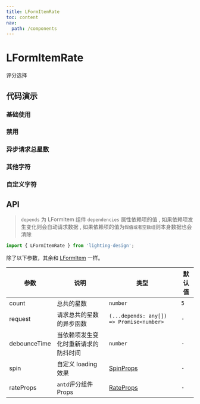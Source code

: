 ```yaml
---
title: LFormItemRate
toc: content
nav:
  path: /components
---
```


# LFormItemRate

评分选择

## 代码演示

### 基础使用

<code src='./demos/Demo1.tsx'></code>

### 禁用

<code src='./demos/Demo2.tsx'></code>

### 异步请求总星数

<code src='./demos/Demo3.tsx'></code>

### 其他字符

<code src='./demos/Demo4.tsx'></code>

### 自定义字符

<code src='./demos/Demo5.tsx'></code>

## API

> `depends` 为 LFormItem 组件 `dependencies` 属性依赖项的值 , 如果依赖项发生变化则会自动请求数据 , 如果依赖项的值为`假值或者空数组`则本身数据也会清除

```ts
import { LFormItemRate } from 'lighting-design';
```

除了以下参数，其余和 [LFormItem](/components/form-item) 一样。

| 参数         | 说明                                 | 类型                                                    | 默认值 |
| ------------ | ------------------------------------ | ------------------------------------------------------- | ------ |
| count        | 总共的星数                           | `number`                                                | `5`    |
| request      | 请求总共的星数的异步函数             | `(...depends: any[]) => Promise<number>`                | `-`    |
| debounceTime | 当依赖项发生变化时重新请求的防抖时间 | `number`                                                | `-`    |
| spin         | 自定义 loading 效果                  | [SpinProps](https://ant.design/components/spin-cn/#api) | `-`    |
| rateProps    | `antd`评分组件 Props                 | [RateProps](https://ant.design/components/rate-cn/#api) | `-`    |
